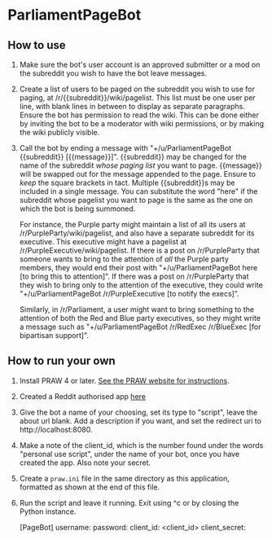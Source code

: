 # ParliamentPageBot

## How to use

1. Make sure the bot's user account is an approved submitter or a mod on the subreddit you wish to have the bot leave messages.

2. Create a list of users to be paged on the subreddit you wish to use for paging, at /r/{{subreddit}}/wiki/pagelist. This list must be one user per line, with blank lines in between to display as separate paragraphs. Ensure the bot has permission to read the wiki. This can be done either by inviting the bot to be a moderator with wiki permissions, or by making the wiki publicly visible.

3. Call the bot by ending a message with "+/u/ParliamentPageBot {{subreddit}} [{{message}}]". {{subreddit}} may be changed for the name of the subreddit *whose paging list* you want to page. {{message}} will be swapped out for the message appended to the page. Ensure to *keep* the square brackets in tact. Multiple {{subreddit}}s may be included in a single message. You can substitute the word "here" if the subreddit whose pagelist you want to page is the same as the one on which the bot is being
   summoned.

   For instance, the Purple party might maintain a list of all its users at /r/PurpleParty/wiki/pagelist, and also have a separate subreddit for its executive. This executive might have a pagelist at /r/PurpleExecutive/wiki/pagelist. If there is a post on /r/PurpleParty that someone wants to bring to the attention of *all* the Purple party members, they would end their post with "+/u/ParliamentPageBot here [to bring this to attention]". If there was a post on /r/PurpleParty
   that they wish to bring only to the attention of the executive, they could write "+/u/ParliamentPageBot /r/PurpleExecutive [to notify the execs]".

   Similarly, in /r/Parliament, a user might want to bring something to the attention of both the Red and Blue party executives, so they might write a message such as "+/u/ParliamentPageBot /r/RedExec /r/BlueExec [for bipartisan support]".

## How to run your own

1. Install PRAW 4 or later. [See the PRAW website for instructions](https://praw.readthedocs.io/en/latest/getting_started/installation.html).

2. Created a Reddit authorised app [here](https://www.reddit.com/prefs/apps/)

3. Give the bot a name of your choosing, set its type to "script", leave the about url blank. Add a description if you want, and set the redirect uri to http://localhost:8080.

4. Make a note of the client\_id, which is the number found under the words "personal use script", under the name of your bot, once you have created the app. Also note your secret.

5. Create a `praw.ini` file in the same directory as this application, formatted as shown at the end of this file.

6. Run the script and leave it running. Exit using ^c or by closing the Python instance.



    [PageBot]
    username: <username>
    password: <password>
    client_id: <client_id>
    client_secret: <secret>
